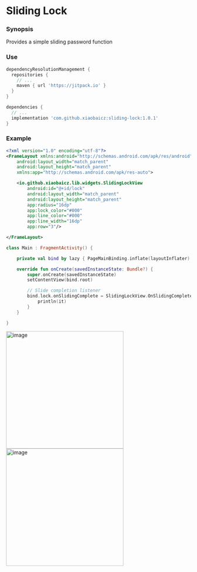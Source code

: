# Sliding Lock

### Synopsis
Provides a simple sliding password function

### Use
~~~ gradle
dependencyResolutionManagement {
  repositories {
    // ...
    maven { url 'https://jitpack.io' }
  }
}
~~~

~~~ gradle
dependencies {
  // ...
  implementation 'com.github.xiaobaicz:sliding-lock:1.0.1'
}
~~~

### Example
~~~ xml
<?xml version="1.0" encoding="utf-8"?>
<FrameLayout xmlns:android="http://schemas.android.com/apk/res/android"
    android:layout_width="match_parent"
    android:layout_height="match_parent"
    xmlns:app="http://schemas.android.com/apk/res-auto">

    <io.github.xiaobaicz.lib.widgets.SlidingLockView
        android:id="@+id/lock"
        android:layout_width="match_parent"
        android:layout_height="match_parent"
        app:radius="16dp"
        app:lock_color="#000"
        app:line_color="#000"
        app:line_width="16dp"
        app:row="3"/>

</FrameLayout>
~~~

~~~ kotlin
class Main : FragmentActivity() {

    private val bind by lazy { PageMainBinding.inflate(layoutInflater) }

    override fun onCreate(savedInstanceState: Bundle?) {
        super.onCreate(savedInstanceState)
        setContentView(bind.root)

        // Slide completion listener
        bind.lock.onSlidingComplete = SlidingLockView.OnSlidingComplete {
            println(it)
        }
    }

}
~~~

<img width="320" alt="image" src="https://github.com/xiaobaicz/sliding-lock/assets/18556036/c0465704-8b5a-4023-ac10-3b0b4dbbc544">

<img width="320" alt="image" src="https://github.com/xiaobaicz/sliding-lock/assets/18556036/58a7fbda-c821-495e-a413-5bd98300137d">

